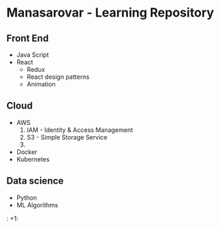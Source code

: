 # Manasarovar - Learning Repository

## Front End
* Java Script
* React
  * Redux
  * React design patterns
  * Animation

## Cloud
* AWS
  1. IAM - Identity & Access Management
  2. S3 - Simple Storage Service
  3. 
* Docker
* Kubernetes

## Data science
* Python
* ML Algorithms

: +1:
